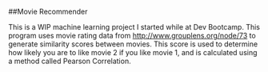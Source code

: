 ##Movie Recommender

This is a WIP machine learning project I started while at Dev Bootcamp. This program uses movie rating data from http://www.grouplens.org/node/73 to generate similarity scores between movies. This score is used to determine how likely you are to like movie 2 if you like movie 1, and is calculated using a method called Pearson Correlation.
